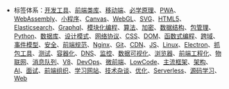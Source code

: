 - 标签体系：[开发工具](#开发工具)、[前端类库](#前端类库)、[移动端](#移动端)、[必学原理](#必学原理)、[PWA](#PWA)、[WebAssembly](#WebAssembly)、[小程序](#小程序)、[Canvas](#Canvas)、[WebGL](#WebGL)、[SVG](#SVG)、[HTML5](#HTML5)、[Elasticsearch](#Elasticsearch)、[Graphql](#Graphql)、[模块化编程](#模块化编程)、[算法](#算法)、[加密](#加密)、[数据结构](#数据结构)、[包管理](#包管理)、[Python](#Python)、[数据库](#数据库)、[设计模式](#设计模式)、[网络协议](#网络协议)、[CSS](#CSS)、[DOM](#DOM)、[函数式编程](#函数式编程)、[跨域](#跨域)、[事件模型](#事件模型)、[安全](#安全)、[前端规范](#前端规范)、[Nginx](#Nginx)、[Git](#Git)、[CDN](#CDN)、[JS](#JS)、[Linux](#Linux)、[Electron](#Electron)、[抓包工具](#抓包工具)、[测试](#测试)、[容器化](#容器化)、[DNS](#DNS)、[监控](#监控)、[数据可视化](#数据可视化)、[浏览器](#浏览器)、[前端工程化](#前端工程化)、[物联网](#物联网)、[消息队列](#消息队列)、[V8](#V8)、[DevOps](#DevOps)、[微前端](#微前端)、[LowCode](#LowCode)、[主流框架](#主流框架)、[架构](#架构)、[AI](#AI)、[面试](#面试)、[前端组织](#前端组织)、[学习网站](#学习网站)、[技术杂谈](#技术杂谈)、[优化](#优化)、[Serverless](#Serverless)、[源码学习](#源码学习)、[Web](#Web)